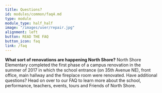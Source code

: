```yaml
---
title: Questions?
id: modules/common/faq4.md
type: module
module_type: half_half
image: "/images/user/repair.jpg"
alignment: left
button: READ THE FAQ
button_icon: faq
link: /faq
---
```

<p><strong>What sort of renovations are happening North Shore?</strong> North Shore Elementary completed the first phase of a campus renovation in the summer of 2017 in which the school entrance (on 35th Avenue NE), front office, main hallway and the fireplace room were renovated. Have additional questions? Head on over to our FAQ to learn more about the school, performance, teachers, events, tours and Friends of North Shore.</p>